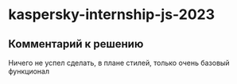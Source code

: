 # kaspersky-internship-js-2023

## Комментарий к решению

Ничего не успел сделать, в плане стилей, только очень базовый функционал